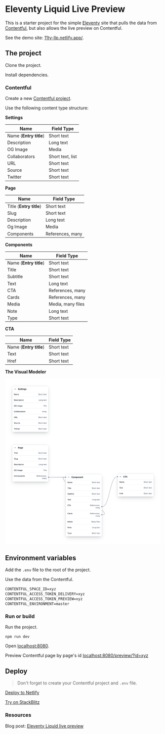 # Eleventy Liquid Live Preview

This is a starter project for the simple [Eleventy](https://www.11ty.dev/) site that pulls the data from [Contentful](https://www.contentful.com/), but also allows the live preview on Contentful.

See the demo site: [11ty-llp.netlify.app/](https://11ty-llp.netlify.app/).

## The project

Clone the project.

Install dependencies.

### Contentful

Create a new [Contentful project](https://www.contentful.com/get-started/).

Use the following content type structure:

**Settings**

| Name | Field Type |
|---|---|
| Name (**Entry title**) | Short text |
| Description | Long text |
| OG Image | Media |
| Collaborators | Short text, list |
| URL | Short text |
| Source | Short text |
| Twitter | Short text |

**Page**

| Name | Field Type |
|---|---|
| Title (**Entry title**) | Short text |
| Slug | Short text |
| Description | Long text |
| Og Image | Media |
| Components | References, many |

**Components**

| Name | Field Type |
|---|---|
| Name (**Entry title**) | Short text |
| Title | Short text |
| Subtitle | Short text |
| Text | Long text |
| CTA | References, many |
| Cards | References, many |
| Media | Media, many files |
| Note | Long text |
| Type | Short text |

**CTA**

| Name | Field Type |
|---|---|
| Name (**Entry title**) | Short text |
| Text | Short text |
| Href | Short text |

**The Visual Modeler**

![Contentful content model Visual Modeler](https://raw.githubusercontent.com/maliMirkec/11ty-liquid-live-preview/99454480084fbbc15e2b668c1cafb561053cd002/assets/gfx/contentful-content-model.png)

## Environment variables

Add the `.env` file to the root of the project.

Use the data from the Contentful.

```
CONTENTFUL_SPACE_ID=xyz
CONTENTFUL_ACCESS_TOKEN_DELIVERY=xyz
CONTENTFUL_ACCESS_TOKEN_PREVIEW=xyz
CONTENTFUL_ENVIRONMENT=master
```

### Run or build

Run the project.

```
npm run dev
```

Open [localhost:8080](http://localhost:8080).

Preview Contentful page by page's id [localhost:8080/preview/?id=xyz](http://localhost:8080/preview/?id=xyz)

## Deploy

> Don't forget to create your Contentful project and `.env` file.

[Deploy to Netlify](https://app.netlify.com/start/deploy?repository=https://github.com/maliMirkec/11ty-liquid-live-preview#readme)

[Try on StackBlitz](https://stackblitz.com/github/maliMirkec/11ty-liquid-live-preview?file=README.md)

### Resources

Blog post: [Eleventy Liquid live preview](https://frontendmasters.com/blog/building-a-live-preview-with-eleventy-contentful-and-liquid-templating/)
